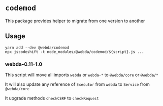 # `codemod`

This package provides helper to migrate from one version to another

## Usage

```
yarn add --dev @webda/codemod
npx jscodeshift -t node_modules/@webda/codemod/${script}.js ...
```

### webda-0.11-1.0

This script will move all imports `webda` or `webda-*` to `@webda/core` or `@webda/*`

It will also update any reference of `Executor` from `webda` to `Service` from `@webda/core`

It upgrade methods `checkCSRF` to `checkRequest`
